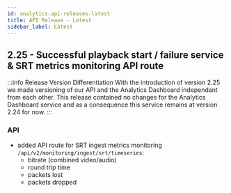 ```yaml
---
id: analytics-api-releases-latest
title: API Release - Latest
sidebar_label: Latest
---
```


## 2.25 - Successful playback start / failure service & SRT metrics monitoring API route

:::info Release Version Differentiation
With the introduction of version 2.25 we made versioning of our API and the Analytics Dashboard independant from each other. This release contained no changes for the Analytics Dashboard service and as a consequence this service remains at version 2.24 for now.
:::

### API

- added API route for SRT ingest metrics monitoring `/api/v2/monitoring/ingest/srt/timeseries`:
   - bitrate (combined video/audio)
   - round trip time
   - packets lost
   - packets dropped